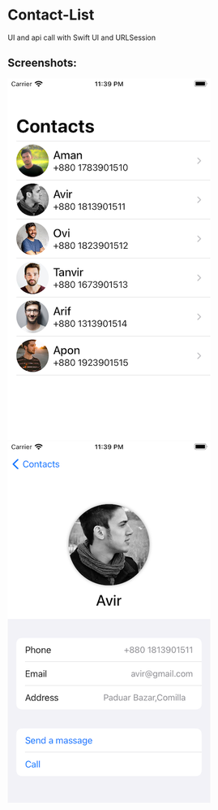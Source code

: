 # Contact-List
UI and api call with Swift UI and URLSession

## Screenshots:

![Page 1](https://raw.githubusercontent.com/AmanUllahAkhand/Contact-List/main/resources/page0.png)
![Page 2](https://raw.githubusercontent.com/AmanUllahAkhand/Contact-List/main/resources/page1.png)


